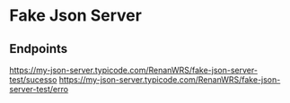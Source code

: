 # Fake Json Server

## Endpoints
https://my-json-server.typicode.com/RenanWRS/fake-json-server-test/sucesso
https://my-json-server.typicode.com/RenanWRS/fake-json-server-test/erro
